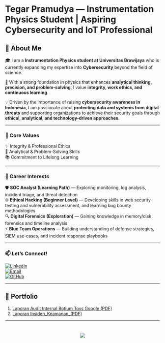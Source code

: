 # Tegar Pramudya — Instrumentation Physics Student | Aspiring Cybersecurity and IoT Professional  

## 👋 About Me  

🎓 I am a **Instrumentation Physics student at Universitas Brawijaya** who is currently expanding my expertise into **Cybersecurity** beyond the field of science.  

🔬 With a strong foundation in physics that enhances **analytical thinking, precision, and problem-solving**, I value **integrity, work ethics, and continuous learning**.  

💡 Driven by the importance of raising **cybersecurity awareness in Indonesia**, I am passionate about **protecting data and systems from digital threats** and supporting organizations to achieve their security goals through **ethical, analytical, and technology-driven approaches**.  

---

### 🔑 Core Values  
✨ Integrity & Professional Ethics  
🧩 Analytical & Problem-Solving Skills  
📚 Commitment to Lifelong Learning  

---

### 🎯 Career Interests  
🛡️ **SOC Analyst (Learning Path)** — Exploring monitoring, log analysis, incident triage, and threat detection  
🌐 **Ethical Hacking (Beginner Level)** — Developing skills in web security testing and vulnerability assessment, and learning bug bounty methodologies  
🔍 **Digital Forensics (Exploration)** — Gaining knowledge in memory/disk forensics and timeline analysis  
⚡ **Blue Team Operations** — Building understanding of defense strategies, SIEM use-cases, and incident response playbooks  

---


### 📫 Let’s Connect!  
[![LinkedIn](https://img.shields.io/badge/LinkedIn-Connect-blue?logo=linkedin)](https://www.linkedin.com/in/tegar-pramudya-0b252a283)  
[![Email](https://img.shields.io/badge/Email-Contact-red?logo=gmail)](mailto:tegarpramudya321@gmail.com)  
[![GitHub](https://img.shields.io/badge/GitHub-Follow-black?logo=github)](https://github.com/Tgr22-hub)  

---

## 📂 Portfolio
1. [Laporan Audit Internal Botium Toys Google (PDF)](Laporan_Audit_Keamanan_Botium_Toys_Google.pdf)
2. [Laporan Insiden_Keamanan_(PDF)](Incident_report_analysis.pdf)
---
# 

<p align="center">
  <img src="https://readme-typing-svg.herokuapp.com?color=00BFFF&size=35&center=true&vCenter=true&width=600&speed=80&lines=Cybersecurity+Enthusiast;IoT+Learner;Physics+Instrumentation+Student"/>
</p>

